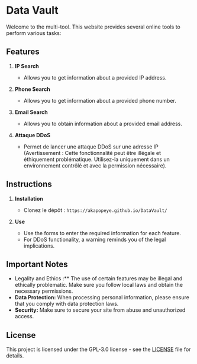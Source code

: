 # Data Vault

Welcome to the multi-tool. This website provides several online tools to perform various tasks:

## Features

1. **IP Search**
   - Allows you to get information about a provided IP address.

2. **Phone Search**
   - Allows you to get information about a provided phone number.

3. **Email Search**
   - Allows you to obtain information about a provided email address.

4. **Attaque DDoS**
   - Permet de lancer une attaque DDoS sur une adresse IP (Avertissement : Cette fonctionnalité peut être illégale et éthiquement problématique. Utilisez-la uniquement dans un environnement contrôlé et avec la permission nécessaire).

## Instructions

1. **Installation**
   - Clonez le dépôt : `https://akapopeye.github.io/DataVault/`

2. **Use**
   - Use the forms to enter the required information for each feature.
   - For DDoS functionality, a warning reminds you of the legal implications.

## Important Notes
- Legality and Ethics :** The use of certain features may be illegal and ethically problematic. Make sure you follow local laws and obtain the necessary permissions.
- **Data Protection:** When processing personal information, please ensure that you comply with data protection laws.
- **Security:** Make sure to secure your site from abuse and unauthorized access.

## License

This project is licensed under the GPL-3.0 license - see the [LICENSE](LICENSE) file for details.
